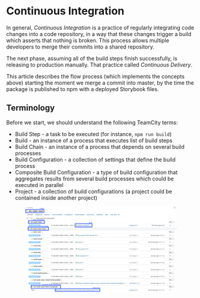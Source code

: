 # Continuous Integration

In general, _Continuous Integration_ is a practice of regularly integrating code changes into a code repository, in a way that these changes trigger a build which asserts that nothing is broken.
This process allows multiple developers to merge their commits into a shared repository.

The next phase, assuming all of the build steps finish successfully, is releasing to production manually. That practice called _Continuous Delivery_.

This article describes the flow process (which implements the concepts above) starting the moment we merge a commit into master, by the time the package is published to npm with a deployed Storybook files.

## Terminology

Before we start, we should understand the following TeamCity terms:

- Build Step - a task to be executed (for instance, `npm run build`)
- Build - an instance of a process that executes list of build steps
- Build Chain - an instance of a process that depends on several build processes
- Build Configuration - a collection of settings that define the build process
- Composite Build Configuration - a type of build configuration that aggregates results from several build processes which could be executed in parallel
- Project - a collection of build configurations (a project could be contained inside another project)

<p align="center">
  <img width="80%" src="../assets/teamcity-terminology.png">
</p>
